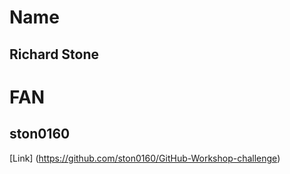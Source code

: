 # Name
## Richard Stone
# FAN
## ston0160
[Link] (https://github.com/ston0160/GitHub-Workshop-challenge)

